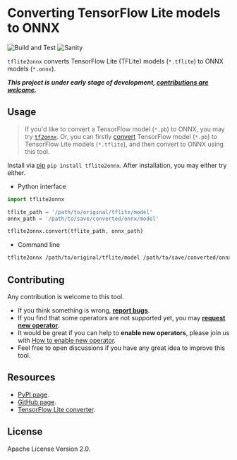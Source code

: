 Converting TensorFlow Lite models to ONNX
=========================================

![Build and Test](https://github.com/jackwish/tflite2onnx/workflows/Build%20and%20Test/badge.svg)
![Sanity](https://github.com/jackwish/tflite2onnx/workflows/Sanity/badge.svg)

`tflite2onnx` converts TensorFlow Lite (TFLite) models (`*.tflite`) to ONNX models (`*.onnx`).

***This project is under early stage of development, [contributions are welcome](#contributing).***


## Usage

> If you'd like to convert a TensorFlow model (`*.pb`) to ONNX, you may try
[`tf2onnx`](https://github.com/onnx/tensorflow-onnx). Or, you can firstly
[convert][tf2tflite] TensorFlow model (`*.pb`)
to TensorFlow Lite models (`*.tflite`), and then convert to ONNX using this tool.

Install via [pip][pypi] `pip install tflite2onnx`.
After installation, you may either try either.
* Python interface
```py
import tflite2onnx

tflite_path = '/path/to/original/tflite/model'
onnx_path = '/path/to/save/converted/onnx/model'

tflite2onnx.convert(tflite_path, onnx_path)
```
* Command line
```sh
tflite2onnx /path/to/original/tflite/model /path/to/save/converted/onnx/model
```


## Contributing

Any contribution is welcome to this tool.

* If you think something is wrong, [**report bugs**](https://github.com/jackwish/tflite2onnx/issues/new?assignees=&labels=bug&template=bug-report.md&title=).
* If you find that some operators are not supported yet, you may [**request new operator**](https://github.com/jackwish/tflite2onnx/issues/new?assignees=&labels=operator%2C+help+wanted&template=request-operator.md&title=Operator+request%3A).
* It would be great if you can help to **enable new operators**, please join us with [How to enable new operator](docs/how-to-enable-new-operator.md).
* Feel free to open discussions if you have any great idea to improve this tool.


## Resources

* [PyPI page][pypi].
* [GitHub page][github].
* [TensorFlow Lite converter][tf2tflite].


## License

Apache License Version 2.0.

[pypi]: https://pypi.org/project/tflite2onnx/
[github]: https://github.com/jackwish/tflite2onnx
[tf2tflite]: https://www.tensorflow.org/lite/convert

